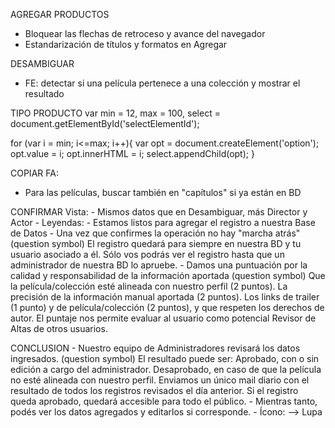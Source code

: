 AGREGAR PRODUCTOS
- Bloquear las flechas de retroceso y avance del navegador
- Estandarización de títulos y formatos en Agregar

DESAMBIGUAR
- FE: detectar si una película pertenece a una colección y mostrar el resultado

TIPO PRODUCTO
var min = 12,
    max = 100,
    select = document.getElementById('selectElementId');

for (var i = min; i<=max; i++){
    var opt = document.createElement('option');
    opt.value = i;
    opt.innerHTML = i;
    select.appendChild(opt);
}

COPIAR FA: 
- Para las películas, buscar también en "capítulos" si ya están en BD

CONFIRMAR Vista:
    - Mismos datos que en Desambiguar, más Director y Actor
    - Leyendas:
        - Estamos listos para agregar el registro a nuestra Base de Datos
        - Una vez que confirmes la operación no hay "marcha atrás" (question symbol)
            El registro quedará para siempre en nuestra BD y tu usuario asociado a él.
            Sólo vos podrás ver el registro hasta que un administrador de nuestra BD lo apruebe.
        - Damos una puntuación por la calidad y responsabilidad de la información aportada (question symbol)
            Que la película/colección esté alineada con nuestro perfil (2 puntos).
            La precisión de la información manual aportada (2 puntos).
            Los links de trailer (1 punto) y de película/colección (2 puntos), y que respeten los derechos de autor.
            El puntaje nos permite evaluar al usuario como potencial Revisor de Altas de otros usuarios.

CONCLUSION
    - Nuestro equipo de Administradores revisará los datos ingresados. (question symbol)
        El resultado puede ser:
            Aprobado, con o sin edición a cargo del administrador.
            Desaprobado, en caso de que la película no esté alineada con nuestro perfil.
        Enviamos un único mail diario con el resultado de todos los registros revisados el día anterior.
        Si el registro queda aprobado, quedará accesible para todo el público.
    - Mientras tanto, podés ver los datos agregados y editarlos si corresponde.
    - Ícono: --> Lupa
